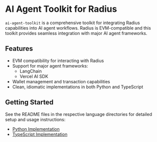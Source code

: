 # AI Agent Toolkit for Radius

`ai-agent-toolkit` is a comprehensive toolkit for integrating Radius capabilities into AI agent workflows. Radius is EVM-compatible and this toolkit provides seamless integration with major AI agent frameworks.

## Features

- EVM compatibility for interacting with Radius
- Support for major agent frameworks:
  - LangChain
  - Vercel AI SDK
- Wallet management and transaction capabilities
- Clean, idiomatic implementations in both Python and TypeScript

## Getting Started

See the README files in the respective language directories for detailed setup and usage instructions:
- [Python Implementation](./python/README.md)
- [TypeScript Implementation](./typescript/README.md)
